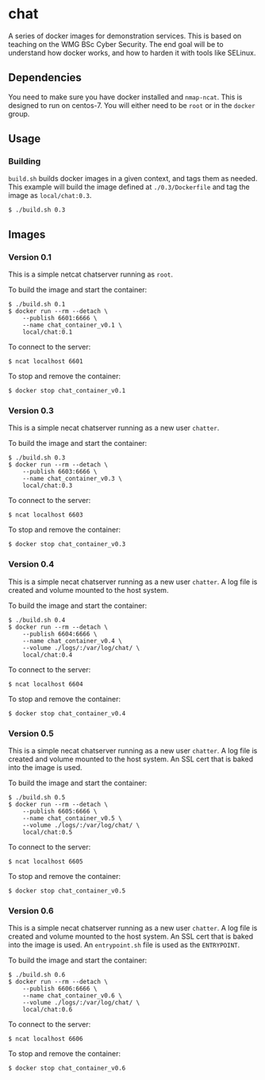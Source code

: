 # chat

A series of docker images for demonstration services. This is based on teaching
on the WMG BSc Cyber Security. The end goal will be to understand how docker
works, and how to harden it with tools like SELinux.

## Dependencies

You need to make sure you have docker installed and `nmap-ncat`. This is
designed to run on centos-7. You will either need to be `root` or in the
`docker` group.

## Usage

### Building

`build.sh` builds docker images in a given context, and tags them as needed.
This example will build the image defined at `./0.3/Dockerfile` and tag the
image as `local/chat:0.3`.

    $ ./build.sh 0.3

## Images

### Version 0.1

This is a simple netcat chatserver running as `root`.

To build the image and start the container:

    $ ./build.sh 0.1
    $ docker run --rm --detach \
        --publish 6601:6666 \
        --name chat_container_v0.1 \
        local/chat:0.1

To connect to the server:

    $ ncat localhost 6601

To stop and remove the container:

    $ docker stop chat_container_v0.1

### Version 0.3

This is a simple necat chatserver running as a new user `chatter`.

To build the image and start the container:

    $ ./build.sh 0.3
    $ docker run --rm --detach \
        --publish 6603:6666 \
        --name chat_container_v0.3 \
        local/chat:0.3

To connect to the server:

    $ ncat localhost 6603

To stop and remove the container:

    $ docker stop chat_container_v0.3

### Version 0.4

This is a simple necat chatserver running as a new user `chatter`. A log file
is created and volume mounted to the host system.

To build the image and start the container:

    $ ./build.sh 0.4
    $ docker run --rm --detach \
        --publish 6604:6666 \
        --name chat_container_v0.4 \
        --volume ./logs/:/var/log/chat/ \
        local/chat:0.4

To connect to the server:

    $ ncat localhost 6604

To stop and remove the container:

    $ docker stop chat_container_v0.4

### Version 0.5

This is a simple necat chatserver running as a new user `chatter`. A log file
is created and volume mounted to the host system. An SSL cert that is baked
into the image is used.

To build the image and start the container:

    $ ./build.sh 0.5
    $ docker run --rm --detach \
        --publish 6605:6666 \
        --name chat_container_v0.5 \
        --volume ./logs/:/var/log/chat/ \
        local/chat:0.5

To connect to the server:

    $ ncat localhost 6605

To stop and remove the container:

    $ docker stop chat_container_v0.5

### Version 0.6

This is a simple necat chatserver running as a new user `chatter`. A log file
is created and volume mounted to the host system. An SSL cert that is baked
into the image is used. An `entrypoint.sh` file is used as the `ENTRYPOINT`.

To build the image and start the container:

    $ ./build.sh 0.6
    $ docker run --rm --detach \
        --publish 6606:6666 \
        --name chat_container_v0.6 \
        --volume ./logs/:/var/log/chat/ \
        local/chat:0.6

To connect to the server:

    $ ncat localhost 6606

To stop and remove the container:

    $ docker stop chat_container_v0.6

